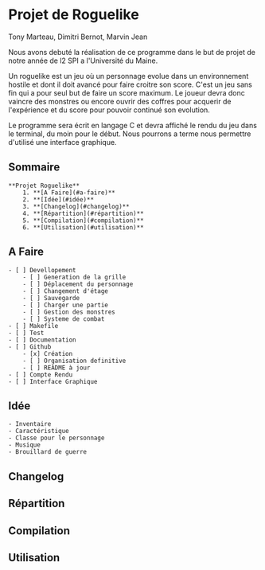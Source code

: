 # Projet de Roguelike

Tony Marteau, Dimitri Bernot, Marvin Jean

Nous avons debuté la réalisation de ce programme dans le but de projet de notre année de l2 SPI a l'Université du Maine.

Un roguelike est un jeu où un personnage evolue dans un environnement hostile et dont il doit avancé pour faire croitre son score. C'est un jeu sans fin qui a pour seul but de faire un score maximum. Le joueur devra donc vaincre des monstres ou encore ouvrir des coffres pour acquerir de l'expérience et du score pour pouvoir continué son evolution.

Le programme sera écrit en langage C et devra affiché le rendu du jeu dans le terminal, du moin pour le début. Nous pourrons a terme nous permettre d'utilisé une interface graphique.

## Sommaire
	**Projet Roguelike**
		1. **[A Faire](#a-faire)**
		2. **[Idée](#idée)**
		3. **[Changelog](#changelog)**
		4. **[Répartition](#répartition)**
		5. **[Compilation](#compilation)**
		6. **[Utilisation](#utilisation)**
	
## A Faire

	- [ ] Devellopement
		- [ ] Generation de la grille
		- [ ] Déplacement du personnage
		- [ ] Changement d'étage
		- [ ] Sauvegarde
		- [ ] Charger une partie		
		- [ ] Gestion des monstres
		- [ ] Systeme de combat
	- [ ] Makefile
	- [ ] Test
	- [ ] Documentation
	- [ ] Github
		- [x] Création
		- [ ] Organisation definitive
		- [ ] README à jour
	- [ ] Compte Rendu
	- [ ] Interface Graphique

## Idée
	- Inventaire
	- Caractéristique
	- Classe pour le personnage
	- Musique
	- Brouillard de guerre
	
## Changelog


## Répartition

## Compilation

## Utilisation
